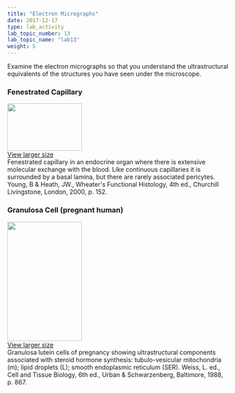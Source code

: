 ```yaml
---
title: "Electron Micrographs"
date: 2017-12-17
type: lab_activity
lab_topic_number: 13
lab_topic_name: "lab13"
weight: 5
---
```

<div class="entrybody">
						<p>Examine the electron micrographs so that you understand the ultrastructural equivalents of the structures you have seen under the microscope.</p>

<h3>Fenestrated Capillary</h3>

<div class="slidepopup"><div class="thumbnail"> <a href="/assets_c/2009/07/64-1363/" target="_blank" > <img src="/assets/images/64-thumb-170x108-1363.jpg" width="170" height="108" alt="" class="mt-image-left"> </a><br> <a href="/assets_c/2009/07/64-1363/" target="_blank" >View larger size</a></div><div class="slidetxt">Fenestrated capillary in an endocrine organ where there is extensive molecular exchange with the blood. Like continuous capillaries it is surrounded by a basal lamina, but there are rarely associated pericytes.
Young, B &amp; Heath, <span class="caps">JW.,</span> Wheater's Functional Histology, 4th ed., Churchill Livingstone, London, 2000, p. 152.</div></div>

<h3>Granulosa Cell (pregnant human)</h3>

<div class="slidepopup"><div class="thumbnail"> <a href="/assets_c/2009/07/65-1366/" target="_blank" > <img src="/assets/images/65-thumb-170x272-1366.jpg" width="170" height="272" alt="" class="mt-image-left"> </a><br> <a href="/assets_c/2009/07/65-1366/" target="_blank" >View larger size</a></div><div class="slidetxt">Granulosa lutein cells of pregnancy showing ultrastructural components associated with steroid hormone synthesis: tubulo-vesicular mitochondria (m); lipid droplets (L); smooth endoplasmic reticulum (SER).
Weiss, L. ed., Cell and Tissue Biology, 6th ed., Urban &amp; Schwarzenberg, Baltimore, 1988, p. 867.</div></div>
						
						
</div>
